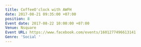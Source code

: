 ```yaml
---
title: CoffeeO'clock with AWFH
date: 2017-08-21 09:35:00 +07:00
position: 8
Event date: 2017-08-22 10:00:00 +07:00
Venue: Nsquare
Event URL: https://www.facebook.com/events/1601277496613141
Genre: 'Social '
---
```



